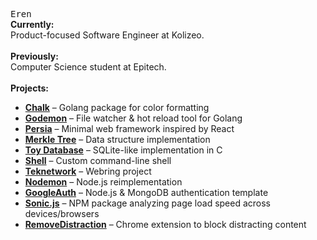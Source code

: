 <samp>Eren</samp>
<br>
<b>Currently:</b>
<br>
Product-focused Software Engineer at Kolizeo.
<br><br>
<b>Previously:</b>
<br>
Computer Science student at Epitech.
<br><br>
<b>Projects:</b>
<ul>
  <li><b><a href="https://github.com/erenworld/chalk">Chalk</a></b> – Golang package for color formatting</li>
  <li><b><a href="https://github.com/erenworld/godemon">Godemon</a></b> – File watcher & hot reload tool for Golang</li>
  <li><b><a href="https://github.com/erenworld/persia">Persia</a></b> – Minimal web framework inspired by React</li>
  <li><b><a href="https://github.com/erenworld/merkel-tree">Merkle Tree</a></b> – Data structure implementation</li>
  <li><b><a href="https://github.com/erenworld/toy-database">Toy Database</a></b> – SQLite-like implementation in C</li>
  <li><b><a href="https://github.com/erenworld/shell">Shell</a></b> – Custom command-line shell</li>
  <li><b><a href="https://github.com/erenworld/teknetwork">Teknetwork</a></b> – Webring project</li>
  <li><b><a href="https://github.com/erenworld/nodemon">Nodemon</a></b> – Node.js reimplementation</li>
  <li><b><a href="https://github.com/erenworld/googleauth">GoogleAuth</a></b> – Node.js & MongoDB authentication template</li>
  <li><b><a href="https://github.com/erenworld/sonic.js">Sonic.js</a></b> – NPM package analyzing page load speed across devices/browsers</li>
  <li><b><a href="https://github.com/erenworld/removedistraction">RemoveDistraction</a></b> – Chrome extension to block distracting content</li>
</ul>
